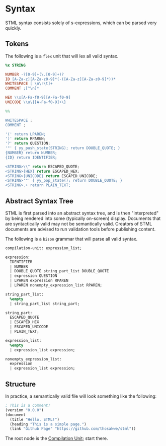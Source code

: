 # Syntax
STML syntax consists solely of s-expressions, which can be parsed
very quickly.

## Tokens
The following is a `flex` unit that will lex all
valid syntax.

```flex
%x STRING

NUMBER -?[0-9]+(\.[0-9]+)?
ID [A-Za-z][A-Za-z0-9]*(-([A-Za-z][A-Za-z0-9]*))*
WHITESPACE [ \n\r\t]+
COMMENT ;[^\n]*

HEX \\x[A-Fa-f0-9][A-Fa-f0-9]
UNICODE \\u\{[A-Fa-f0-9]+\}

%%

WHITESPACE ;
COMMENT ;

'(' return LPAREN;
')' return RPAREN;
'?' return QUESTION;
'"' { yy_push_state(STRING); return DOUBLE_QUOTE; }
{NUMBER} return NUMBER;
{ID} return IDENTIFIER;

<STRING>\\" return ESCAPED_QUOTE;
<STRING>{HEX} return ESCAPED_HEX;
<STRING>{UNICODE} return ESCAPED_UNICODE;
<STRING>'"' { yy_pop_state(); return DOUBLE_QUOTE; }
<STRING>.+ return PLAIN_TEXT;
```

## Abstract Syntax Tree
STML is first parsed into an abstract syntax tree,
and is then "interpreted" by being rendered into
some (typically on-screen) display. Documents that
are syntactically valid may not be semantically
valid. Creators of STML documents are advised to
run validation tools before publishing content.

The following is a `bison` grammar that will parse
all valid syntax.

```yacc
compilation-unit: expression_list;

expression:
  IDENTIFIER
  | NUMBER
  | DOUBLE_QUOTE string_part_list DOUBLE_QUOTE
  | expression QUESTION
  | LPAREN expression RPAREN
  | LPAREN nonempty_expression_list RPAREN;

string_part_list:
  %empty
  | string_part_list string_part;

string_part:
  ESCAPED_QUOTE
  | ESCAPED_HEX
  | ESCAPED_UNICODE
  | PLAIN_TEXT;

expression_list:
  %empty
  | expression_list expression;

nonempty_expression_list:
  expression
  | expression_list expression;
```

## Structure
In practice, a semantically valid file will look
something like the following:

```lisp
; This is a comment!
(version "0.0.0")
(document
  (title "Hello, STML!")
  (heading "This is a simple page.")
  (link "Github Page" "https://github.com/thosakwe/stml"))
```

The root node is the
[Compilation Unit](#compilation-unit); start there.